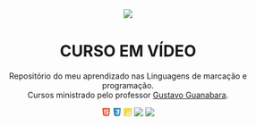 <div align="center">
  <img width="200" src="https://github.com/gustavoguanabara/html-css/blob/master/imagens/mascote.png?raw=true"><br>
  
<h1> CURSO EM VÍDEO</h1>
  
  <p>Repositório do meu aprendizado nas Linguagens de marcação e programação. <br> Cursos ministrado pelo professor <a href="https://github.com/gustavoguanabara/html-css">Gustavo Guanabara</a>.</p>
  
  <img width="3%" src="https://raw.githubusercontent.com/devicons/devicon/master/icons/html5/html5-original.svg"> <img width="3%" src="https://raw.githubusercontent.com/devicons/devicon/master/icons/css3/css3-original.svg"> <img width="3%" src="https://raw.githubusercontent.com/devicons/devicon/master/icons/javascript/javascript-plain.svg"> 
            <img width="3%" src="https://cdn.jsdelivr.net/gh/devicons/devicon/icons/python/python-original.svg" /> <img width="3%" src="https://cdn.jsdelivr.net/gh/devicons/devicon/icons/git/git-original.svg" />
          
            
          
</div>

